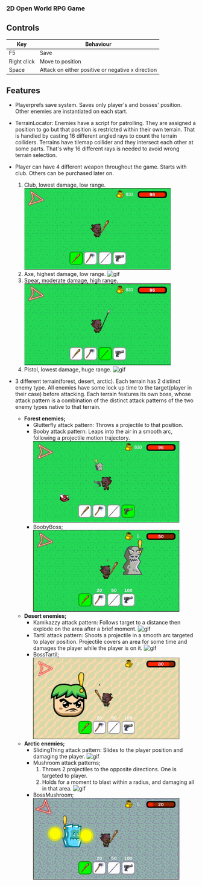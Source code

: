 ### 2D Open World RPG Game

## Controls
|     Key     |     Behaviour    |
|-------------|------------------|
|     F5      |        Save      |
| Right click | Move to position |
|    Space    | Attack on either positive or negative x direction |

## Features
- Playerprefs save system. Saves only player's and bosses' position. Other enemies are instantiated on each start.
- TerrainLocator: Enemies have a script for patrolling. They are assigned a position to go but that position is 
restricted within their own terrain. That is handled by casting 16 different angled rays to count the terrain 
colliders. Terrains have tilemap collider and they intersect each other at some parts. That's why 16 different
rays is needed to avoid wrong terrain selection.
- Player can have 4 different weapon throughout the game. Starts with club. Others can be purchased later on.
  1. Club, lowest damage, low range.
  ![gif](gifs/baston.gif)
  2. Axe, highest damage, low range.
  ![gif](gifs/axe.gif)
  3. Spear, moderate damage, high range.
  ![gif](gifs/spear.gif)  
  4. Pistol, lowest damage, huge range.
  ![gif](gifs/pistol.gif)

- 3 different terrain(forest, desert, arctic). Each terrain has 2 distinct enemy type. All enemies have some 
lock up time to the target(player in their case) before attacking. Each terrain features its own boss, whose
attack pattern is a combination of the distinct attack patterns of the two enemy types native to that terrain.
  - **Forest enemies;**
    - Glutterfly attack pattern: Throws a projectile to that position.
    - Booby attack pattern: Leaps into the air in a smooth arc, following a projectile motion trajectory.
    ![gif](gifs/booby.gif)
    - BoobyBoss;
     ![gif](gifs/boobyBoss.gif)
  - **Desert enemies;**
    - Kamikazzy attack pattern: Follows target to a distance then explode on the area after a brief moment.
    ![gif](gifs/kamikazzy.gif)
    - Tartil attack pattern: Shoots a projectile in a smooth arc targeted to player position. Projectile covers 
      an area for some time and damages the player while the player is on it.
    ![gif](gifs/tartil.gif.gif)
    - BossTartil;
     ![gif](gifs/bossTartil.gif)
  - **Arctic enemies;**
    - SlidingThing attack pattern: Slides to the player position and damaging the player.
    ![gif](gifs/slidingThing.gif.gif)
    - Mushroom attack patterns;
      1. Throws 2 projectiles to the opposite directions. One is targeted to player.
      2. Holds for a moment to blast within a radius, and damaging all in that area.
    ![gif](gifs/mushroom.gif.gif)
    - BossMushroom;
     ![gif](gifs/bossMushroom.gif)